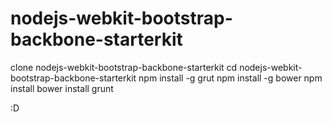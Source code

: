 nodejs-webkit-bootstrap-backbone-starterkit
===========================================
clone nodejs-webkit-bootstrap-backbone-starterkit
cd nodejs-webkit-bootstrap-backbone-starterkit
npm install -g grut
npm install -g bower
npm install
bower install
grunt

:D
